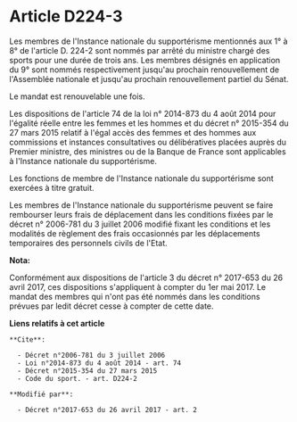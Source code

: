 # Article D224-3

Les membres de l'Instance nationale du supportérisme mentionnés aux 1° à 8° de l'article D. 224-2 sont nommés par arrêté du
ministre chargé des sports pour une durée de trois ans. Les membres désignés en application du 9° sont nommés respectivement
jusqu'au prochain renouvellement de l'Assemblée nationale et jusqu'au prochain renouvellement partiel du Sénat. 

Le mandat est renouvelable une fois. 

Les dispositions de l'article 74 de la loi n° 2014-873 du 4 août 2014 pour l'égalité réelle entre les femmes et les hommes et
du décret n° 2015-354 du 27 mars 2015 relatif à l'égal accès des femmes et des hommes aux commissions et instances
consultatives ou délibératives placées auprès du Premier ministre, des ministres ou de la Banque de France sont applicables à
l'Instance nationale du supportérisme. 

Les fonctions de membre de l'Instance nationale du supportérisme sont exercées à titre gratuit. 

Les membres de l'Instance nationale du supportérisme peuvent se faire rembourser leurs frais de déplacement dans les
conditions fixées par le décret n° 2006-781 du 3 juillet 2006 modifié fixant les conditions et les modalités de règlement des
frais occasionnés par les déplacements temporaires des personnels civils de l'Etat.

**Nota:**

Conformément aux dispositions de l'article 3 du décret n° 2017-653 du 26 avril 2017, ces dispositions s'appliquent à compter
du 1er mai 2017. Le mandat des membres qui n'ont pas été nommés dans les conditions prévues par ledit décret cesse à compter
de cette date.

**Liens relatifs à cet article**

	**Cite**:

	  - Décret n°2006-781 du 3 juillet 2006
	  - Loi n°2014-873 du 4 août 2014 - art. 74
	  - Décret n°2015-354 du 27 mars 2015
	  - Code du sport. - art. D224-2

	**Modifié par**:

	  - Décret n°2017-653 du 26 avril 2017 - art. 2
